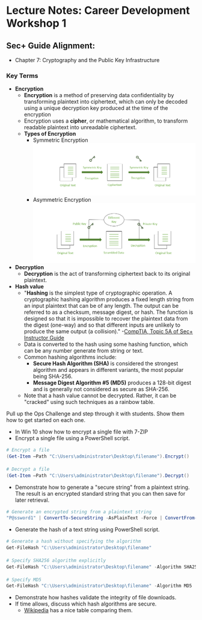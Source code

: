 # Lecture Notes: Career Development Workshop 1

## Sec+ Guide Alignment:

- Chapter 7: Cryptography and the Public Key Infrastructure

### Key Terms

- **Encryption**
  - **Encryption** is a method of preserving data confidentiality by transforming plaintext into ciphertext, which can only be decoded using a unique decryption key produced at the time of the encryption
  - Encryption uses a **cipher**, or mathematical algorithm, to transform readable plaintext into unreadable ciphertext.
  - **Types of Encryption**
    - Symmetric Encryption
      ![Symmetric Encryption](screenshots/2022-12-30-13-27-41.png)
    - Asymmetric Encryption
      ![Asymmetric Encryption](screenshots/2022-12-30-13-28-30.png)
- **Decryption**
  - **Decryption** is the act of transforming ciphertext back to its original plaintext.
- **Hash value**
  - "**Hashing** is the simplest type of cryptographic operation. A cryptographic hashing algorithm produces a fixed length string from an input plaintext that can be of any length. The output can be referred to as a checksum, message digest, or hash. The function is designed so that it is impossible to recover the plaintext data from the digest (one-way) and so that different inputs are unlikely to produce the same output (a collision)." -[CompTIA, Topic 5A of Sec+ Instructor Guide](https://store.comptia.org/the-official-comptia-security-plus-instructor-guide/p/SEC-601-IPBK-20-C)
  - Data is converted to the hash using some hashing function, which can be any number generate from string or text.
  - Common hashing algorithms include:
    - **Secure Hash Algorithm (SHA)** is considered the strongest algorithm and appears in different variants, the most popular being SHA-256.
    - **Message Digest Algorithm #5 (MD5)** produces a 128-bit digest and is generally not considered as secure as SHA-256.
  - Note that a hash value cannot be decrypted. Rather, it can be "cracked" using such techniques as a rainbow table.

Pull up the Ops Challenge and step through it with students. Show them how to get started on each one.

- In Win 10 show how to encrypt a single file with 7-ZIP
- Encrypt a single file using a PowerShell script.

```powershell
# Encrypt a file
(Get-Item –Path "C:\Users\administrator\Desktop\filename").Encrypt()

# Decrypt a file
(Get-Item –Path "C:\Users\administrator\Desktop\filename").Decrypt()
```

- Demonstrate how to generate a "secure string" from a plaintext string. The result is an encrypted standard string that you can then save for later retrieval.

```powershell
# Generate an encrypted string from a plaintext string
"P@ssword1" | ConvertTo-SecureString -AsPlainText -Force | ConvertFrom-SecureString
```

- Generate the hash of a text string using PowerShell script.

```powershell
# Generate a hash without specifying the algorithm
Get-FileHash "C:\Users\administrator\Desktop\filename"

# Specify SHA256 algorithm explicitly
Get-FileHash "C:\Users\administrator\Desktop\filename" -Algorithm SHA256

# Specify MD5
Get-FileHash "C:\Users\administrator\Desktop\filename" -Algorithm MD5
```

- Demonstrate how hashes validate the integrity of file downloads.
- If time allows, discuss which hash algorithms are secure.
  - [Wikipedia](https://en.wikipedia.org/wiki/Secure_Hash_Algorithms) has a nice table comparing them.
